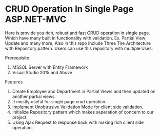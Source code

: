 # CRUD Operation In Single Page ASP.NET-MVC

Here is provide you rich, robust and fast CRUD operation in single page. Which have many built in functionality with validation. Ex. Partial View Update and many more, Also in this repo include Three Tire Architecture with Repository pattern. Users can use this repository with multiple Uses.

Prerequisite
1. MSSQL Server with Entity Framework
2. Visual Studio 2015 and Above

Features
1. Create Employee and Department in Partial Views and then updated on another partial views.
2. It mostly useful for single page crud operation.
3. Implement Unobtrusive Validation Mode for client side validation.
4. Initialize Repository pattern which makes seperation of concern to our project.
5. Using Ajax Request to response back with making rich client side operation.



